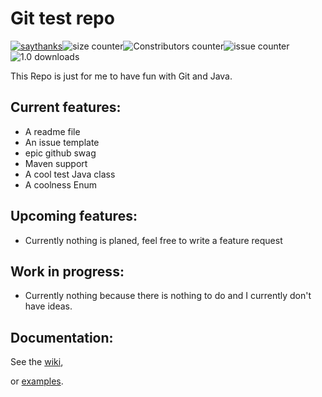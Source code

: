 # Git test repo

[![saythanks](https://img.shields.io/badge/Say%20Thanks-!-1EAEDB.svg)](https://saythanks.io/to/Emilius123)![size counter](https://img.shields.io/github/repo-size/Emilius123/Git-test-repo)![Constributors counter](https://img.shields.io/github/contributors/Emilius123/Git-test-repo)![issue counter](https://img.shields.io/github/issues-raw/Emilius123/Git-Test-Repo)![1.0 downloads](https://img.shields.io/github/downloads/Emilius123/Git-test-repo/1.0/total)

This Repo is just for me to have fun with Git and Java.

## Current features:

* A readme file
* An issue template
* epic github swag
* Maven support
* A cool test Java class
* A coolness Enum

## Upcoming features:
* Currently nothing is planed, feel free to write a feature request

## Work in progress:
* Currently nothing because there is nothing to do and I currently don't have ideas.

## Documentation:
See the [wiki](https://github.com/Emilius123/Git-test-repo/wiki "wiki"),

or [examples](https://github.com/Emilius123/Git-test-repo/tree/master/Examples "examples").

